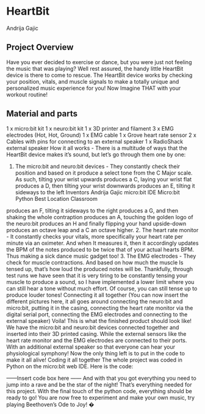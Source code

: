 # HeartBit
Andrija Gajic
## Project Overview
Have you ever decided to exercise or dance, but you were just not
feeling the music that was playing? Well rest assured, the handy
little HeartBit device is there to come to rescue.
The HeartBit device works by checking your position, vitals, and
muscle signals to make a totally unique and personalized music
experience for you! Now Imagine THAT with your workout routine!
## Material and parts
1 x micro:bit kit
1 x neuro:bit kit
1 x 3D printer and filament
3 x EMG electrodes (Hot, Hot, Ground)
1 x EMG cable
1 x Grove heart rate sensor
2 x Cables with pins for connecting to an external speaker
1 x RadioShack external speaker
How it all works - There is a multitude of ways that the HeartBit
device makes it’s sound, but let’s go through them one by one:
1. The micro:bit and neuro:bit devices - They constantly check
their position and based on it produce a select tone from the C
Major scale. As such, tilting your wrist upwards produces a C,
laying your wrist flat produces a D, then tilting your wrist
downwards produces an E, tilting it sideways to the left
Inventors Andrija Gajic
micro:bit IDE Micro:bit Python
Best Location Classroom

produces an F, tilting it sideways to the right produces a G, and
then shaking the whole contraption produces an A, touching
the golden logo of the neuro:bit produces an H and finally
flipping your hand upside-down produces an octave leap and a
C an octave higher.
2. The heart rate monitor - It constantly checks your vitals, more
specifically your heart rate per minute via an oximeter. And
when It measures it, then it accordingly updates the BPM of the
notes produced to be twice that of your actual hearts BPM.
Thus making a sick dance music gadget too!
3. The EMG electrodes - They check for muscle contractions. And
based on how much the muscle Is tensed up, that’s how loud
the produced notes will be. Thankfully, through test runs we
have seen that it is very tiring to be constantly tensing your
muscle to produce a sound, so I have implemented a lower
limit where you can still hear a tone without much effort. Of
course, you can still tense up to produce louder tones!
Connecting it all together
(You can now insert the different pictures here, it all goes around
connecting the neuro:bit and micro:bit, putting it in the casing,
connecting the heart rate monitor via the digital serial port,
connecting the EMG electrodes and connecting to the external
speaker)
Voila! This is what the finished product should look like! We have
the micro:bit and neuro:bit devices connected together and
inserted into their 3D printed casing. While the external sensors like
the heart rate monitor and the EMG electrodes are connected to
their ports. With an additional external speaker so that everyone
can hear your physiological symphony! Now the only thing left is to
put in the code to make it all alive!
Coding it all together
The whole project was coded in Python on the micro:bit web IDE.
Here is the code:

——Insert code box here ——
And with that you got everything you need to jump into a rave and
be the star of the night! That’s everything needed for this project.
With the final touch of the python code, everything should be ready
to go! You are now free to experiment and make your own music,
try playing Beethoven’s Ode to Joy! �
